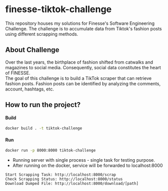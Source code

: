 # finesse-tiktok-challenge
This repository houses my solutions for Finesse's Software Engineering Challenge. The challenge is to accumulate data from Tiktok's fashion posts using different scrapping methods.

## About Challenge
Over the last years, the birthplace of fashion shifted from catwalks and magazines to social media. Consequently, social data constitutes the heart of FINESSE. <br/>
The goal of this challenge is to build a TikTok scraper that can retrieve fashion posts. Fashion posts can be identified by analyzing the comments, account, hashtags, etc.

## How to run the project?

#### Build

```sh
docker build . -t tiktok-challenge
```

#### Run

```sh
docker run -p 8000:8000 tiktok-challenge
```

- Running server with single process - single task for testing purpose.
- After running on the docker, service will be forwarded to localhost:8000

```code
Start Scrapping Task: http://localhost:8000/scrap
Check Scrapping Status: http://localhost:8000/status
Download Dumped File: http://localhost:8000/download/[path]
```
